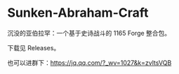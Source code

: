 # Sunken-Abraham-Craft
沉没的亚伯拉罕：一个基于史诗战斗的 1165 Forge 整合包。

下载见 Releases。

也可以进群下：https://jq.qq.com/?_wv=1027&k=zvltsVQB

